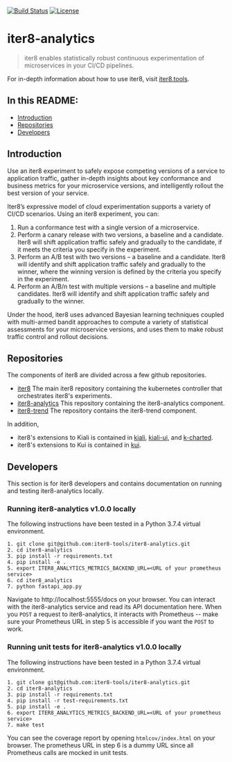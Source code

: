 [![Build Status](https://travis-ci.com/iter8-tools/iter8-analytics.svg?branch=master)](https://travis-ci.com/iter8-tools/iter8-analytics)
[![License](https://img.shields.io/badge/License-Apache%202.0-blue.svg)](LICENSE)

# iter8-analytics

> iter8 enables statistically robust continuous experimentation of microservices in your CI/CD pipelines.

For in-depth information about how to use iter8, visit [iter8.tools](https://iter8.tools).

## In this README:

- [Introduction](#introduction)
- [Repositories](#repositories)
- [Developers](#developers)

## Introduction
Use an iter8 experiment to safely expose competing versions of a service to application traffic, gather in-depth insights about key conformance and business metrics for your microservice versions, and intelligently rollout the best version of your service.

Iter8’s expressive model of cloud experimentation supports a variety of CI/CD scenarios. Using an iter8 experiment, you can:

1. Run a conformance test with a single version of a microservice.
2. Perform a canary release with two versions, a baseline and a candidate. Iter8 will shift application traffic safely and gradually to the candidate, if it meets the criteria you specify in the experiment.
3. Perform an A/B test with two versions – a baseline and a candidate. Iter8 will identify and shift application traffic safely and gradually to the winner, where the winning version is defined by the criteria you specify in the experiment.
4. Perform an A/B/n test with multiple versions – a baseline and multiple candidates. Iter8 will identify and shift application traffic safely and gradually to the winner.

Under the hood, iter8 uses advanced Bayesian learning techniques coupled with multi-armed bandit approaches to compute a variety of statistical assessments for your microservice versions, and uses them to make robust traffic control and rollout decisions.

## Repositories

The components of iter8 are divided across a few github repositories.

- [iter8](https://github.com/iter8-tools/iter8) The main iter8 repository containing the kubernetes controller that orchestrates iter8's experiments.
- [iter8-analytics](https://github.com/iter8-tools/iter8-analytics) This repository containing the iter8-analytics component.
- [iter8-trend](https://github.com/iter8-tools/iter8-trend) The repository contains the iter8-trend component.

In addition,
- iter8's extensions to Kiali is contained in [kiali](https://github.com/kiali/kiali), [kiali-ui](https://github.com/kiali/kiali-ui), and [k-charted](https://github.com/kiali/k-charted). 
- iter8's extensions to Kui is contained in [kui](https://github.com/IBM/kui). 


## Developers

This section is for iter8 developers and contains documentation on running and testing iter8-analytics locally.

### Running iter8-analytics v1.0.0 locally
The following instructions have been tested in a Python 3.7.4 virtual environment.

```
1. git clone git@github.com:iter8-tools/iter8-analytics.git
2. cd iter8-analytics
3. pip install -r requirements.txt 
4. pip install -e .
5. export ITER8_ANALYTICS_METRICS_BACKEND_URL=<URL of your prometheus service>
6. cd iter8_analytics
7. python fastapi_app.py 
```
Navigate to http://localhost:5555/docs on your browser. You can interact with the iter8-analytics service and read its API documentation here. When you `POST` a request to iter8-analytics, it interacts with Prometheus -- make sure your Prometheus URL in step 5 is accessible if you want the `POST` to work.

### Running unit tests for iter8-analytics v1.0.0 locally
The following instructions have been tested in a Python 3.7.4 virtual environment.

```
1. git clone git@github.com:iter8-tools/iter8-analytics.git
2. cd iter8-analytics
3. pip install -r requirements.txt 
4. pip install -r test-requirements.txt
5. pip install -e .
6. export ITER8_ANALYTICS_METRICS_BACKEND_URL=<URL of your prometheus service>
7. make test
```
You can see the coverage report by opening `htmlcov/index.html` on your browser. The prometheus URL in step 6 is a dummy URL since all Prometheus calls are mocked in unit tests.
